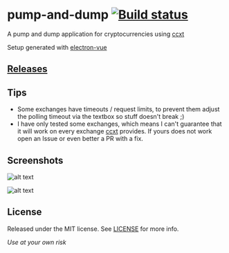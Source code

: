 # pump-and-dump [![Build status](https://ci.appveyor.com/api/projects/status/7o7kpe26ejv5d09j?svg=true)](https://ci.appveyor.com/project/gobeli/pump-and-dump) #

A pump and dump application for cryptocurrencies using [ccxt](https://github.com/ccxt/ccxt)

Setup generated with [electron-vue](https://github.com/SimulatedGREG/electron-vue)

## [Releases](https://github.com/gobeli/pump-and-dump/releases) ##

## Tips
 - Some exchanges have timeouts / request limits, to prevent them adjust the polling timeout via the textbox so stuff doesn't break ;)
 - I have only tested some exchanges, which means I can't guarantee that it will work on every exchange [ccxt](https://github.com/ccxt/ccxt) provides. If yours does not work open an Issue or even better a PR with a fix.

## Screenshots ##
![alt text](https://raw.githubusercontent.com/gobeli/pump-and-dump/master/static/screen1.png)

![alt text](https://raw.githubusercontent.com/gobeli/pump-and-dump/master/static/screen2.png)

## License
Released under the MIT license. See [LICENSE](LICENSE) for more info.

_Use at your own risk_
